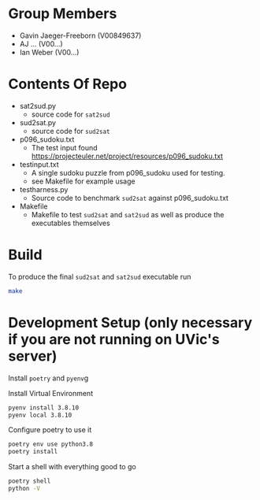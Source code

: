 # Group Members
- Gavin Jaeger-Freeborn (V00849637)
- AJ ... (V00...)
- Ian Weber (V00...)

# Contents Of Repo
- sat2sud.py
  - source code for `sat2sud`
- sud2sat.py
  - source code for `sud2sat`
- p096_sudoku.txt 
  - The test input found https://projecteuler.net/project/resources/p096_sudoku.txt
- testinput.txt 
  - A single sudoku puzzle from p096_sudoku used for testing.
  - see Makefile for example usage
- testharness.py
  - Source code to benchmark `sud2sat` against p096_sudoku.txt
- Makefile
  - Makefile to test `sud2sat` and `sat2sud` as well as produce the
    executables themselves

# Build

To produce the final `sud2sat` and `sat2sud` executable run

```bash
make
```


# Development Setup (only necessary if you are not running on UVic's server)
Install `poetry` and `pyenv`g

Install Virtual Environment
```bash
pyenv install 3.8.10
pyenv local 3.8.10
```

Configure poetry to use it
```bash
poetry env use python3.8
poetry install
```

Start a shell with everything good to go
```bash
poetry shell
python -V
```
